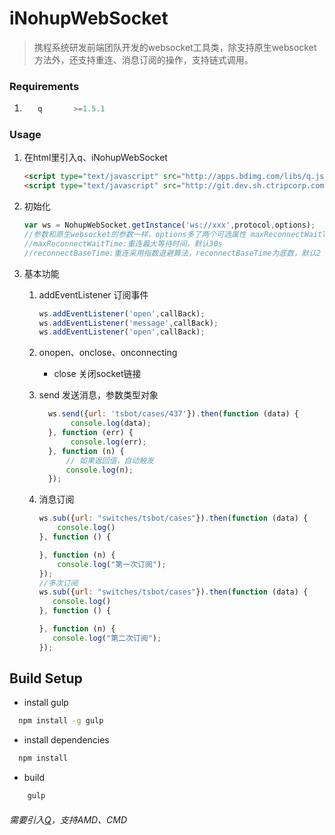 # iNohupWebSocket
> 携程系统研发前端团队开发的websocket工具类，除支持原生websocket方法外，还支持重连、消息订阅的操作，支持链式调用。

### Requirements
1.
    ```javascript
       q       >=1.5.1
    ```
### Usage
1. 在html里引入q、iNohupWebSocket
    ``` html
    <script type="text/javascript" src="http://apps.bdimg.com/libs/q.js/2.0.1/q.js"></script>
    <script type="text/javascript" src="http://git.dev.sh.ctripcorp.com/cdportal/iNohupWebSocket/tree/master/dist/index.js"></script>
    ```
2. 初始化
    ```javascript
    var ws = NohupWebSocket.getInstance('ws://xxx',protocol,options);
    //参数和原生websocket的参数一样，options多了两个可选属性 maxReconnectWaitTime reconnectBaseTime
    //maxReconnectWaitTime:重连最大等待时间，默认30s
    //reconnectBaseTime:重连采用指数退避算法，reconnectBaseTime为底数，默认2

    ```
3. 基本功能

   1. addEventListener 订阅事件
        ``` javascript
       ws.addEventListener('open',callBack);
       ws.addEventListener('message',callBack);
       ws.addEventListener('open',callBack);
       ```
   2. onopen、onclose、onconnecting
    
        * close 关闭socket链接
     
   2. send 发送消息，参数类型对象
   
        ```javascript
          ws.send({url: 'tsbot/cases/437'}).then(function (data) {
               console.log(data);
          }, function (err) {
               console.log(err);
          }, function (n) {
              // 如果返回值，自动触发
              console.log(n);
          });
        ```
        
   3. 消息订阅
   
         ```javascript
         ws.sub({url: "switches/tsbot/cases"}).then(function (data) {
             console.log()
         }, function () {
         
         }, function (n) {
             console.log("第一次订阅");
         });
        //多次订阅
        ws.sub({url: "switches/tsbot/cases"}).then(function (data) {
            console.log()
        }, function () {
        
        }, function (n) {
            console.log("第二次订阅");
        });
         ```
            
## Build Setup
    
  * install gulp
  ```bash
    npm install -g gulp
  ```  
  * install dependencies
  ```bash
    npm install
  ```   
  * build
  ```bash
      gulp
  ```

###### 需要引入[Q](https://github.com/kriskowal/q)，支持AMD、CMD 

